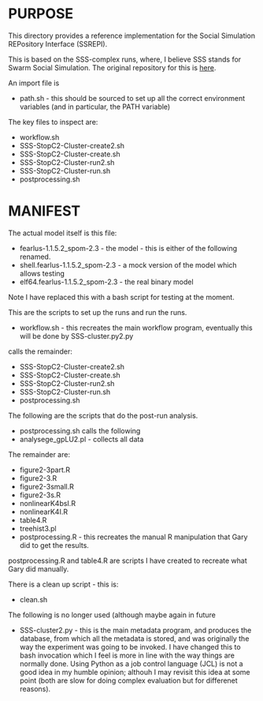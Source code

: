 # PURPOSE

This directory provides a reference implementation for the Social Simulation
REPository Interface (SSREPI).

This is based on the SSS-complex runs, where, I believe SSS stands for Swarm Social Simulation. The original repository for this is [here](https://https://github.com/garypolhill/FEARLUS-SPOMM).

An import file is

+ path.sh - this should be sourced to set up all the correct environment
  variables (and in particular, the PATH variable)

The key files to inspect are:

+ workflow.sh
+ SSS-StopC2-Cluster-create2.sh
+ SSS-StopC2-Cluster-create.sh
+ SSS-StopC2-Cluster-run2.sh
+ SSS-StopC2-Cluster-run.sh
+ postprocessing.sh

# MANIFEST

The actual model itself is this file:

+ fearlus-1.1.5.2\_spom-2.3 - the model - this is either of the following renamed.
+ shell.fearlus-1.1.5.2\_spom-2.3 - a mock version of the model which allows testing
+ elf64.fearlus-1.1.5.2\_spom-2.3 - the real binary model

Note I have replaced this with a bash script for testing at the moment.

This are the scripts to set up the runs and run the runs.

+  workflow.sh - this recreates the main workflow program, eventually this will be done by SSS-cluster.py2.py

calls the remainder:

+ SSS-StopC2-Cluster-create2.sh
+ SSS-StopC2-Cluster-create.sh
+ SSS-StopC2-Cluster-run2.sh
+ SSS-StopC2-Cluster-run.sh
+ postprocessing.sh

The following are the scripts that do the post-run analysis.

+ postprocessing.sh calls the following
+ analysege\_gpLU2.pl - collects all data

The remainder are:

+ figure2-3part.R
+ figure2-3.R
+ figure2-3small.R
+ figure2-3s.R
+ nonlinearK4bsI.R
+ nonlinearK4I.R
+ table4.R
+ treehist3.pl
+ postprocessing.R - this recreates the manual R manipulation that Gary did to get the results.

postprocessing.R and table4.R are scripts I have created to recreate what Gary did manually.

There is a clean up script - this is:

+ clean.sh

The following is no longer used (although maybe again in future 

+ SSS-cluster2.py - this is the main metadata program, and produces the database,
  from which all the metadata is stored, and was originally the way the
  experiment was going to be invoked. I have changed this to bash invocation
  which I feel is more in line with the way things are normally done. Using
  Python as a job control language (JCL) is not a good idea in my humble opinion;
  althouh I may revisit this idea at some point (both are slow for doing complex
  evaluation but for differenet reasons).


